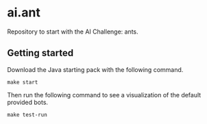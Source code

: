 # ai.ant
Repository to start with the AI Challenge: ants.

## Getting started
Download the Java starting pack with the following command.

```shell
make start
```

Then run the following command to see a visualization of the default provided
bots.

```shell
make test-run
```
